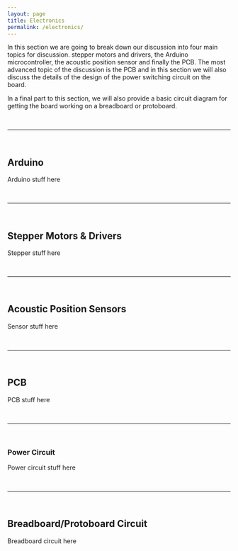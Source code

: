 ```yaml
---
layout: page
title: Electronics
permalink: /electronics/
---
```


In this section we are going to break down our discussion into four main topics for discussion. stepper motors and drivers, the Arduino microcontroller, the acoustic position sensor and finally the PCB. The most advanced topic of the discussion is the PCB and in this section we will also discuss the details of the design of the power switching circuit on the board.

In a final part to this section, we will also provide a basic circuit diagram for getting the board working on a breadboard or protoboard.

&nbsp;

---

&nbsp;

## Arduino

Arduino stuff here

&nbsp;

---

&nbsp;

## Stepper Motors & Drivers

Stepper stuff here

&nbsp;

---

&nbsp;

## Acoustic Position Sensors

Sensor stuff here

&nbsp;

---

&nbsp;

## PCB

PCB stuff here

&nbsp;

---

&nbsp;

### Power Circuit

Power circuit stuff here

&nbsp;

---

&nbsp;

## Breadboard/Protoboard Circuit

Breadboard circuit here
